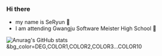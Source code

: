 ### Hi there 
* my name is SeRyun 👋
* I am attending Gwangju Software Meister High School 🏫

![Anurag's GitHub stats](https://github-readme-stats.vercel.app/api?username=anuraghazra&show_icons=true)
&bg_color=DEG,COLOR1,COLOR2,COLOR3...COLOR10
<!--
**yangseryun/yangseryun** is a ✨ _special_ ✨ repository because its `README.md` (this file) appears on your GitHub profile.

Here are some ideas to get you started:

- 🔭 I’m currently working on ...
- 🌱 I’m currently learning ...
- 👯 I’m looking to collaborate on ...
- 🤔 I’m looking for help with ...
- 💬 Ask me about ...
- 📫 How to reach me: ...
- 😄 Pronouns: ...
- ⚡ Fun fact: ...
-->
